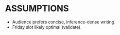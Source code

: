 # ASSUMPTIONS
- Audience prefers concise, inference-dense writing.
- Friday slot likely optimal (validate).
